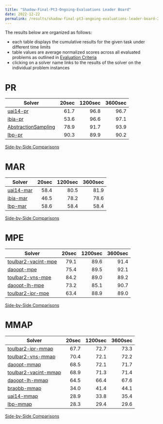 ```yaml
---
title: "Shadow-Final-Pt3-Ongoing-Evaluations Leader Board"
date: 2022-12-22
permalink: /results/shadow-final-pt3-ongoing-evaluations-leader-board-2022-12-22
---
```




The results below are organized as follows:
- each table displays the cumulative results for the given task under different time limits
- table values are average normalized scores across all evaluated problems as outlined in [Evaluation Criteria](https://uaicompetition.github.io/uci-2022/results/evaluation-criteria/)
- clicking on a solver name links to the results of the solver on the individual problem instances 


# PR

|                               Solver                               | 20sec | 1200sec | 3600sec |
| ------------------------------------------------------------------ | ----: | ------: | ------: |
| [uai14-pr](solver-scores/uai14-pr-scores.md)                       |  61.7 |    96.8 |    96.7 |
| [ibia-pr](solver-scores/ibia-pr-scores.md)                         |  53.6 |    96.6 |    97.1 |
| [AbstractionSampling](solver-scores/AbstractionSampling-scores.md) |  78.9 |    91.7 |    93.9 |
| [lbp-pr](solver-scores/lbp-pr-scores.md)                           |  90.3 |    89.9 |    90.2 |

[Side-by-Side Comparisons](solver-scores/PR-scores-comparison.md)


# MAR

|                     Solver                     | 20sec | 1200sec | 3600sec |
| ---------------------------------------------- | ----: | ------: | ------: |
| [uai14-mar](solver-scores/uai14-mar-scores.md) |  58.4 |    80.5 |    81.9 |
| [ibia-mar](solver-scores/ibia-mar-scores.md)   |  46.5 |    78.2 |    78.6 |
| [lbp-mar](solver-scores/lbp-mar-scores.md)     |  58.6 |    58.4 |    58.4 |

[Side-by-Side Comparisons](solver-scores/MAR-scores-comparison.md)


# MPE

|                               Solver                               | 20sec | 1200sec | 3600sec |
| ------------------------------------------------------------------ | ----: | ------: | ------: |
| [toulbar2-vacint-mpe](solver-scores/toulbar2-vacint-mpe-scores.md) |  79.1 |    89.6 |    91.4 |
| [daoopt-mpe](solver-scores/daoopt-mpe-scores.md)                   |  75.4 |    89.5 |    92.1 |
| [toulbar2-vns-mpe](solver-scores/toulbar2-vns-mpe-scores.md)       |  84.2 |    89.0 |    89.2 |
| [daoopt-lh-mpe](solver-scores/daoopt-lh-mpe-scores.md)             |  73.2 |    85.1 |    90.7 |
| [toulbar2-ipr-mpe](solver-scores/toulbar2-ipr-mpe-scores.md)       |  63.4 |    88.9 |    89.0 |

[Side-by-Side Comparisons](solver-scores/MPE-scores-comparison.md)


# MMAP

|                                Solver                                | 20sec | 1200sec | 3600sec |
| -------------------------------------------------------------------- | ----: | ------: | ------: |
| [toulbar2-ipr-mmap](solver-scores/toulbar2-ipr-mmap-scores.md)       |  67.7 |    72.7 |    73.3 |
| [toulbar2-vns-mmap](solver-scores/toulbar2-vns-mmap-scores.md)       |  70.4 |    72.1 |    72.2 |
| [daoopt-mmap](solver-scores/daoopt-mmap-scores.md)                   |  68.5 |    72.1 |    71.7 |
| [toulbar2-vacint-mmap](solver-scores/toulbar2-vacint-mmap-scores.md) |  68.9 |    71.3 |    71.4 |
| [daoopt-lh-mmap](solver-scores/daoopt-lh-mmap-scores.md)             |  64.5 |    66.4 |    67.6 |
| [braobb-mmap](solver-scores/braobb-mmap-scores.md)                   |  34.0 |    41.4 |    44.1 |
| [uai14-mmap](solver-scores/uai14-mmap-scores.md)                     |  28.9 |    33.8 |    35.4 |
| [lbp-mmap](solver-scores/lbp-mmap-scores.md)                         |  28.3 |    29.4 |    29.6 |

[Side-by-Side Comparisons](solver-scores/MMAP-scores-comparison.md)


